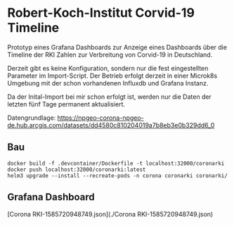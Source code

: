 # Robert-Koch-Institut Corvid-19 Timeline

Prototyp eines Grafana Dashboards zur Anzeige eines Dashboards über die Timeline der RKI Zahlen zur Verbreitung von Corvid-19 in Deutschland. 

Derzeit gibt es keine Konfiguration, sondern nur die fest eingestellten Parameter im Import-Script. Der Betrieb erfolgt derzeit in einer Microk8s Umgebung mit der schon vorhandenen Influxdb und Grafana Instanz.

Da der Inital-Import bei mir schon erfolgt ist, werden nur die Daten der letzten fünf Tage permanent aktualisiert.

Datengrundlage: https://npgeo-corona-npgeo-de.hub.arcgis.com/datasets/dd4580c810204019a7b8eb3e0b329dd6_0

## Bau

```
docker build -f .devcontainer/Dockerfile -t localhost:32000/coronarki
docker push localhost:32000/coronarki:latest
helm3 upgrade --install --recreate-pods -n corona coronarki coronarki/
```

## Grafana Dashboard

[Corona RKI-1585720948749.json](./Corona RKI-1585720948749.json)
